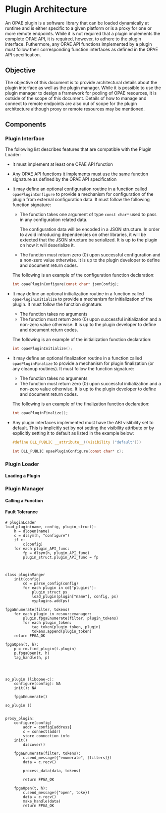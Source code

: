 # Plugin Architecture #
An OPAE plugin is a software library that can be loaded dynamically at runtime and is either specific to a given platform or is a proxy for one or more remote endpoints.
While it is not required that a plugin implements the complete OPAE API, it is required, however, to adhere to the plugin interface. Futhermore, any OPAE API functions implemented by a plugin must follow their corresponding function interfaces as defined in the OPAE API specification.

## Objective ##
The objective of this document is to provide architectural details about the plugin interface as well as the plugin manager. While it is possible to use the plugin manager to design a framework for pooling of OPAE resources, it is outside of the scope of this document. Details of how to manage and connect to remote endpoints are also out of scope for the plugin architecture although proxy or remote resources may be mentioned.

## Components ##

### Plugin Interface ###
The following list describes features that are compatible with the Plugin Loader:
* It must implement at least one OPAE API function
* Any OPAE API functions it implements must use the same function signature as defined by the OPAE API specification
* It may define an optional configuration routine in a function called `opaePluginConfigure` to provide a mechanism for configuration of the plugin from external configuration data. It must follow the following function signature:
  * The function takes one argument of type `const char*` used to pass in any configuration related data.
  
    The configuration data will be encoded in a JSON structure. In order to avoid introducing dependencies on other libraries, it will be extected that the JSON structure be serialized. It is up to the plugin on how it will deserialize it.
  * The function must return zero (0) upon successful configuration and a non-zero value otherwise. It is up to the plugin developer to define and document return codes.

  The following is an example of the configuration function declaration:
  ```C
  int opaePluginConfigure(const char* jsonConfig);
  ```

* It may define an optional initialization routine in a function called `opaePluginInitialize` to provide a mechanism for initialization of the plugin. It must follow the function signature:
  * The function takes no arguments
  * The function must return zero (0) upon successful initialization and a non-zero value otherwise. It is up to the plugin developer to define and document return codes.

  The following is an example of the initialization function declaration:
  ```C
  int opaePluginInitialize();
  ```

* It may define an optional finalization routine in a function called `opaePluginFinalize` to provide a mechanism for plugin finalization (or any cleanup routines). It must follow the function signature:
  * The function takes no arguments
  * The function must return zero (0) upon successful initialization and a non-zero value otherwise. It is up to the plugin developer to define and document return codes.

  The following is an example of the finalization function declaration:
  ```C
  int opaePluginFinalize();
  ```

* Any plugin interfaces implemented must have the ABI vislibility set to default. This is implicitly set by not setting the visibility attribute or by explicitly setting it to default as listed in the example below:
  ```C
  #define DLL_PUBLIC __attribute__((visibility ("default")))

  int DLL_PUBLIC opaePluginConfigure(const char* c);
  ```
### Plugin Loader ###

#### Loading a Plugin ####


### Plugin Manager ###


#### Calling a Function ####

#### Fault Tolerance ####


```
# pluginLoader
load_plugin(name, config, plugin_struct):
    h = dlopen(name)
    c = dlsym(h, "configure")
    if c:
        c(config)
    for each plugin_API_func:
        fp = dlsym(h, plugin_API_func)
        plugin_struct.plugin_API_func = fp



class pluginManger
    init(config)
        cd = parse_config(config)
        for each plugin in cd["plugins"]:
            plugin_struct ps
            load_plugin(plugin["name"], config, ps)
            myplugins.add(ps)

fpgaEnumerate(filter, tokens)
    for each plugin in resourcemanager:
        plugin.fpgaEnumerate(filter, plugin_tokens)
        for each plugin_token:
            tag_token(plugin_token, plugin)
            tokens.append(plugin_token)
    return FPGA_OK

fpgaOpen(t, h):
    p = rm.find_plugin(t.plugin)
    p.fpgaOpen(t, h)
    tag_handle(h, p)




```

```
so_plugin (libopae-c):
    configure(config): NA
    init(): NA

    fpgaEnumerate()

so_plugin ()


proxy_plugin:
    configure(config)
        addr = config[address]
        c = connect(addr)
        store connection info
    init()
        discover()

    fpgaEnumerate(filter, tokens):
        c.send_message({"enumerate", [filters]})
        data = c.recv()

        process_data(data, tokens)

        return FPGA_OK

    fpgaOpen(t, h):
        c.send_message({"open", toke})
        data = c.recv()
        make_handle(data)
        return FPGA_OK
```
